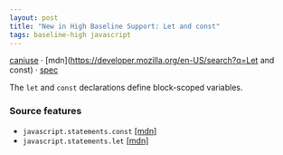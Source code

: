 ```yaml
---
layout: post
title: "New in High Baseline Support: Let and const"
tags: baseline-high javascript
---
```


[caniuse](https://caniuse.com/?search=let-const) · [mdn](https://developer.mozilla.org/en-US/search?q=Let and const) · [spec](https://tc39.es/ecma262/multipage/ecmascript-language-statements-and-declarations.html#sec-let-and-const-declarations)

The `let` and `const` declarations define block-scoped variables.

### Source features

- ``javascript.statements.const`` [[mdn]](https://developer.mozilla.org/en-US/search?q=javascript.statements.const)
- ``javascript.statements.let`` [[mdn]](https://developer.mozilla.org/en-US/search?q=javascript.statements.let)

